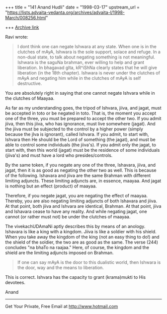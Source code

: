 +++
title = "141 Anand Hudli"
date = "1998-03-17"
upstream_url = "https://lists.advaita-vedanta.org/archives/advaita-l/1998-March/008256.html"

+++
[Archive link](https://lists.advaita-vedanta.org/archives/advaita-l/1998-March/008256.html)

 Ravi wrote:

>I dont think one can negate Ishwara at any state. When one is in the
>clutches of mAyA, Ishwara is the sole support, solace and refuge. In a
>non-dual state, to talk about negating something is not meaningful.
>Ishwara is the saguNa brahman, ever willing to help and grant
>liberation. In bhagavad gIta, kR^iShNa clearly states that he will
>give
>liberation (in the 18th chapter). Ishwara is never under the clutches
>of
>mAyA and negating him while in the clutches of mAyA is self
>destructive.

 You are absolutely right in saying that one cannot negate Ishvara
 while in the clutches of Maayaa.

 As far as my understanding goes,
 the tripod of Ishvara, jiiva, and jagat, must be accepted in toto
 or be negated in toto. That is, the moment you accept one of the
 three, you must be prepared to accept the other two. If you admit
 jiiva, then this jiiva, who has ignorance, must live somewhere
 (jagat). And the jiiva must be subjected to the control by a higher
 power (simply because the jIva is ignorant), called Ishvara.  If you
 admit, to start with, Ishvara then He should be the Lord of something
 (the jagat), and must be able to control some individuals (the
 jiiva's). If you admit only the jagat, to start with, then this
 world (jagat) must be the residence of some individuals (jiiva's)
 and must have a lord who presides/controls.

 By the same token, if you negate any one of the three, Ishavara,
 jiiva, and jagat, then it is as good as negating the other two
 as well. This is because of the following. Ishavara and jiiva are
 the same Brahman with different limiting adjuncts. These limiting
 adjuncts are, in essence, maayaa. And jagat is nothing but an
 effect (product) of maayaa.

 Therefore, if you negate jagat, you are negating the effect of
 maayaa. Thereby, you are also negating limiting adjuncts of
 both Ishavara and jiiva. At that point, both jiiva and Ishvara
 are identical, Brahman. At that point, jiiva and Ishavara cease
 to have any reality. And while negating jagat, one cannot (or
 rather must not) be under the clutches of maayaa.

 The vivekachUDAmaNi aptly describes this by means of an anology.
 Ishavara is like a king with a kingdom. Jiiva is like a soldier
 with his shield. When you take away the kingdom of the king (not
 an easy thing to do!) and the shield of the soldier, the two are
 as good as the same. The verse (244) concludes "na bhaTo na raajaa."
 Here, of course, the kingdom and the shield are the limiting adjuncts
 imposed on Brahman.

>If one can say mAyA is the door to this dualistic world, then Ishwara
>is
>the door, way and the means to liberation.

 This is correct. Ishvara has the capacity to grant (krama)mukti to
 His devotees.

 Anand





______________________________________________________
Get Your Private, Free Email at http://www.hotmail.com

